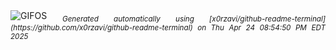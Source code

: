 <div align="justify">
<picture>
    <source media="(prefers-color-scheme: dark)" srcset="https://i.ibb.co/LdGMYRSJ/output-gif.gif">
    <source media="(prefers-color-scheme: light)" srcset="https://i.ibb.co/LdGMYRSJ/output-gif.gif">
    <img alt="GIFOS" src="https://i.ibb.co/LdGMYRSJ/output-gif.gif">
</picture>
<sub><i>Generated automatically using [x0rzavi/github-readme-terminal](https://github.com/x0rzavi/github-readme-terminal) on Thu Apr 24 08:54:50 PM EDT 2025</i></sub>
</div>

<!--  -->